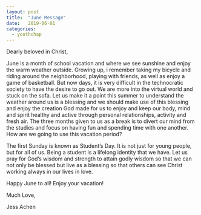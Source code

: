 ```yaml
---
layout: post
title:  "June Message"
date:   2019-06-01
categories: 
  - youthchap
---
```


Dearly beloved in Christ,

June is a month of school vacation and where we see sunshine and enjoy the warm weather outside.  Growing up, i remember taking my bicycle and riding around the neighborhood, playing with friends, as well as enjoy a game of basketball.  But now days, it is very difficult in the technocratic society to have the desire to go out.  We are more into the virtual world and stuck on the sofa.  Let us make it a point this summer to understand the weather around us is a blessing and we should make use of this blessing and enjoy the creation God made for us to enjoy and keep our body, mind and spirit healthy and active through personal relationships, activity and fresh air.  The three months given to us as a break is to divert our mind from the studies and focus on having fun and spending time with one another.  How are we going to use this vacation period?


The first Sunday is known as Student’s Day.  It is not just for young people, but for all of us.  Being a student is a lifelong identity that we have.  Let us pray for God’s wisdom and strength to attain godly wisdom so that we can not only be blessed but live as a blessing so that others can see Christ working always in our lives in love.


Happy June to all!  Enjoy your vacation!


Much Love,

Jess Achen
